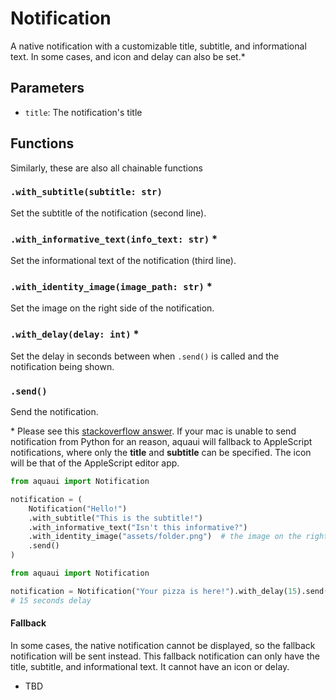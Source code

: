 # Notification

A native notification with a customizable title, subtitle, and informational text. In some cases, and icon and delay can also be set.\*

## Parameters

- `title`: The notification's title

## Functions

Similarly, these are also all chainable functions

### `.with_subtitle(subtitle: str)`

Set the subtitle of the notification (second line).

### `.with_informative_text(info_text: str)` \*

Set the informational text of the notification (third line).

### `.with_identity_image(image_path: str)` \*

Set the image on the right side of the notification.

### `.with_delay(delay: int)` \*

Set the delay in seconds between when `.send()` is called and the notification being shown.

### `.send()`

Send the notification.

\* Please see this [stackoverflow answer](https://stackoverflow.com/a/62248246/8677167). If your mac is unable to send notification from Python for an reason, aquaui will fallback to AppleScript notifications, where only the **title** and **subtitle** can be specified. The icon will be that of the AppleScript editor app.

```py
from aquaui import Notification

notification = (
    Notification("Hello!")
    .with_subtitle("This is the subtitle!")
    .with_informative_text("Isn't this informative?")
    .with_identity_image("assets/folder.png")  # the image on the right of the notification
    .send()
)
```

```py
from aquaui import Notification

notification = Notification("Your pizza is here!").with_delay(15).send()
# 15 seconds delay
```

#### Fallback

In some cases, the native notification cannot be displayed, so the fallback notification will be sent instead. This fallback notification can only have the title, subtitle, and informational text. It cannot have an icon or delay.

- TBD

